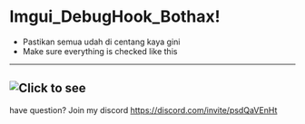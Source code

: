 # Imgui_DebugHook_Bothax!


- Pastikan semua udah di centang kaya gini
- Make sure everything is checked like this
------------------------------------------------
![Click to see](https://github.com/user-attachments/assets/8657416d-dc45-408f-9718-2d2d143d3ee2)
------------------------------------------------

have question? Join my discord https://discord.com/invite/psdQaVEnHt
